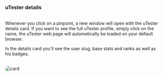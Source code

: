 ### uTester details
<br>
Whenever you click on a pinpoint, a new window will open with the uTester details card. If you want to see the full uTester profile, simply click on the name, the uTester web page will automatically be loaded on your default browser.

In the details card you'll see the user slug, base stats and ranks as well as his badges.

<br> 
<img src="img/card.png" style="display: block; margin: auto; border-radius: 25px;" alt="card">
